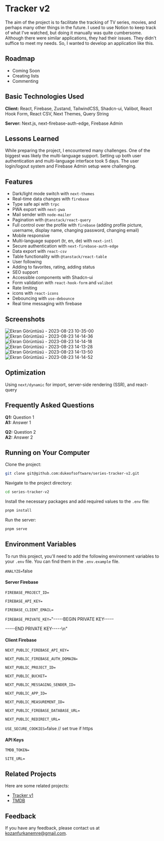 # Tracker v2

The aim of the project is to facilitate the tracking of TV series, movies, and perhaps many other things in the future. I used to use Notion to keep track of what I've watched, but doing it manually was quite cumbersome. Although there were similar applications, they had their issues. They didn't suffice to meet my needs. So, I wanted to develop an application like this.

## Roadmap

- Coming Soon
- Creating lists
- Commenting


## Basic Technologies Used

**Client:** React, Firebase, Zustand, TailwindCSS, Shadcn-ui, Valibot, React Hook Form, React CSV, Next Themes, Query String

**Server:** Next.js, next-firebase-auth-edge, Firebase Admin

## Lessons Learned

While preparing the project, I encountered many challenges. One of the biggest was likely the multi-language support. Setting up both user authentication and multi-language interface took 5 days. The user login/logout system and Firebase Admin setup were challenging.

## Features

- Dark/light mode switch with `next-themes`
- Real-time data changes with `firebase`
- Type safe api with `trpc`
- PWA export with `next-pwa`
- Mail sender with `node-mailer`
- Pagination with `@tanstack/react-query`
- Full control over the profile with `firebase` (adding profile picture, username, display name, changing password, changing email)
- Mobile responsive
- Multi-language support (tr, en, de) with `next-intl`
- Secure authentication with `next-firebase-auth-edge`
- Data export with `react-csv`
- Table functionality with `@tanstack/react-table`
- User following
- Adding to favorites, rating, adding status
- SEO support
- Accessible components with Shadcn-ui
- Form validation with `react-hook-form` and `valibot`
- Rate limiting
- icons with `react-icons`
- Debouncing with `use-debounce`
- Real time messaging with firebase

## Screenshots

![Ekran Görüntüsü - 2023-08-23 10-35-00](https://github.com/dukeofsoftware/series-tracker-v2/assets/89215036/da96ca30-fabd-47d6-b72c-4af34718b816)
![Ekran Görüntüsü - 2023-08-23 14-14-36](https://github.com/dukeofsoftware/series-tracker-v2/assets/89215036/992bc261-4795-4f40-a017-c0abf097bf1e)
![Ekran Görüntüsü - 2023-08-23 14-14-18](https://github.com/dukeofsoftware/series-tracker-v2/assets/89215036/c4c71cb7-36b6-4131-b7cc-047f5af67baf)
![Ekran Görüntüsü - 2023-08-23 14-13-28](https://github.com/dukeofsoftware/series-tracker-v2/assets/89215036/31179e16-4aa4-46bf-86ca-a208b56938ac)
![Ekran Görüntüsü - 2023-08-23 14-13-50](https://github.com/dukeofsoftware/series-tracker-v2/assets/89215036/ca084fbf-d105-4e9a-97bc-97ef93da3a02)
![Ekran Görüntüsü - 2023-08-23 14-14-52](https://github.com/dukeofsoftware/series-tracker-v2/assets/89215036/d97b9cfc-7054-4663-ae6b-f049ecac34ff)



## Optimization

Using `next/dynamic` for import, server-side rendering (SSR), and react-query

## Frequently Asked Questions

**Q1:** Question 1  
**A1:** Answer 1

**Q2:** Question 2  
**A2:** Answer 2

## Running on Your Computer

Clone the project:

```bash
git clone git@github.com:dukeofsoftware/series-tracker-v2.git
```

Navigate to the project directory:

```bash
cd series-tracker-v2
```

Install the necessary packages and add required values to the `.env` file:

```bash
pnpm install
```

Run the server:

```bash
pnpm serve
```

## Environment Variables

To run this project, you'll need to add the following environment variables to your `.env` file. You can find them in the `.env.example` file.

`ANALYZE=`false

#### Server Firebase

`FIREBASE_PROJECT_ID=`

`FIREBASE_API_KEY=` 

`FIREBASE_CLIENT_EMAIL=`

`FIREBASE_PRIVATE_KEY=`"-----BEGIN PRIVATE KEY-----

-----END PRIVATE KEY-----\n"

#### Client Firebase

`NEXT_PUBLIC_FIREBASE_API_KEY=`

`NEXT_PUBLIC_FIREBASE_AUTH_DOMAIN=`

`NEXT_PUBLIC_PROJECT_ID=`

`NEXT_PUBLIC_BUCKET=`

`NEXT_PUBLIC_MESSAGING_SENDER_ID=`

`NEXT_PUBLIC_APP_ID=`

`NEXT_PUBLIC_MEASUREMENT_ID=`

`NEXT_PUBLIC_FIREBASE_DATABASE_URL=`

`NEXT_PUBLIC_REDIRECT_URL=`

`USE_SECURE_COOKIES=`false // set true if https

#### API Keys

`TMDB_TOKEN=`

`SITE_URL=`

## Related Projects

Here are some related projects:

- [Tracker v1](https://github.com/dukeofsoftware/series-tracker)
- [TMDB](https://www.themoviedb.org/)

## Feedback

If you have any feedback, please contact us at kozanfurkanemre@gmail.com.
